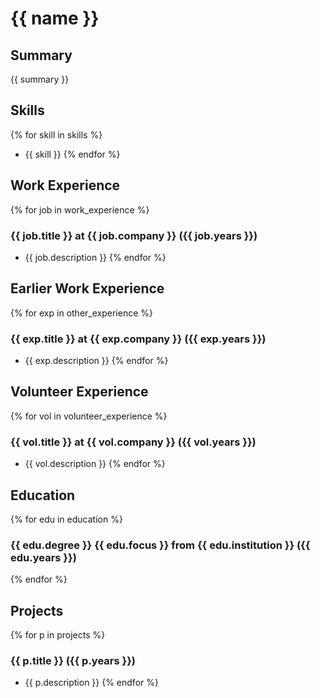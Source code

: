 # {{ name }}

## Summary
{{ summary }}

## Skills
{% for skill in skills %}
- {{ skill }}
{% endfor %}

## Work Experience
{% for job in work_experience %}
### {{ job.title }} at {{ job.company }} ({{ job.years }})
- {{ job.description }}
{% endfor %}

## Earlier Work Experience
{% for exp in other_experience %}
### {{ exp.title }} at {{ exp.company }} ({{ exp.years }})
- {{ exp.description }}
{% endfor %}

## Volunteer Experience
{% for vol in volunteer_experience %}
### {{ vol.title }} at {{ vol.company }} ({{ vol.years }})
- {{ vol.description }}
{% endfor %}

## Education
{% for edu in education %}
### {{ edu.degree }} {{ edu.focus }} from {{ edu.institution }} ({{ edu.years }})
{% endfor %}

## Projects
{% for p in projects %}
### {{ p.title }} ({{ p.years }})
- {{ p.description }}
{% endfor %}